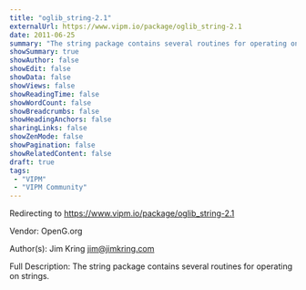 ```yaml
---
title: "oglib_string-2.1"
externalUrl: https://www.vipm.io/package/oglib_string-2.1
date: 2011-06-25
summary: "The string package contains several routines for operating on strings."
showSummary: true
showAuthor: false
showEdit: false
showData: false
showViews: false
showReadingTime: false
showWordCount: false
showBreadcrumbs: false
showHeadingAnchors: false
sharingLinks: false
showZenMode: false
showPagination: false
showRelatedContent: false
draft: true
tags:
 - "VIPM"
 - "VIPM Community"
---
```


Redirecting to https://www.vipm.io/package/oglib_string-2.1

Vendor: OpenG.org

Author(s): Jim Kring <jim@jimkring.com>
 
Full Description:
The string package contains several routines for operating on strings.